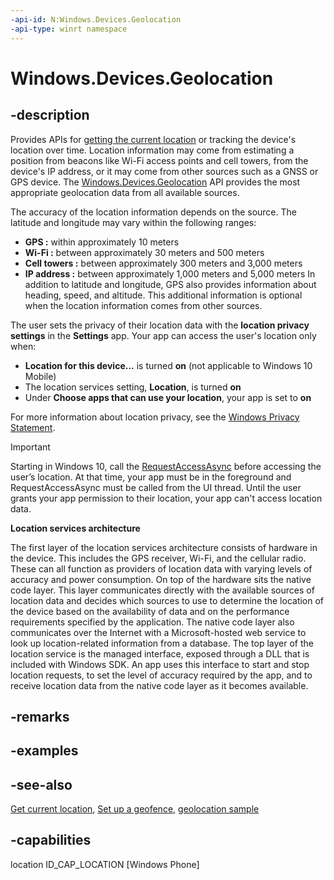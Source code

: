 ```yaml
---
-api-id: N:Windows.Devices.Geolocation
-api-type: winrt namespace
---
```


# Windows.Devices.Geolocation

## -description
Provides APIs for [getting the current location](http://msdn.microsoft.com/library/24dc9a41-8cc1-48b0-bc6d-24bf571afcc8) or tracking the device's location over time. Location information may come from estimating a position from beacons like Wi-Fi access points and cell towers, from the device's IP address, or it may come from other sources such as a GNSS or GPS device. The [Windows.Devices.Geolocation](windows_devices_geolocation.md) API provides the most appropriate geolocation data from all available sources.


The accuracy of the location information depends on the source. The latitude and longitude may vary within the following ranges:

+ **GPS :** within approximately 10 meters
+ **Wi-Fi :** between approximately 30 meters and 500 meters
+ **Cell towers :** between approximately 300 meters and 3,000 meters
+ **IP address :** between approximately 1,000 meters and 5,000 meters
In addition to latitude and longitude, GPS also provides information about heading, speed, and altitude. This additional information is optional when the location information comes from other sources.

The user sets the privacy of their location data with the **location privacy settings** in the **Settings** app. Your app can access the user's location only when:
+ **Location for this device...** is turned **on** (not applicable to Windows 10 Mobile)
+ The location services setting, **Location**, is turned **on**
+ Under **Choose apps that can use your location**, your app is set to **on**


For more information about location privacy, see the [Windows Privacy Statement](http://go.microsoft.com/fwlink/p/?LinkId=521839).

> [!IMPORTANT]
> Starting in Windows 10, call the [RequestAccessAsync](geolocator_requestaccessasync.md) before accessing the user’s location. At that time, your app must be in the foreground and RequestAccessAsync must be called from the UI thread. Until the user grants your app permission to their location, your app can't access location data.

**Location services architecture**

The first layer of the location services architecture consists of hardware in the device. This includes the GPS receiver, Wi-Fi, and the cellular radio. These can all function as providers of location data with varying levels of accuracy and power consumption. On top of the hardware sits the native code layer. This layer communicates directly with the available sources of location data and decides which sources to use to determine the location of the device based on the availability of data and on the performance requirements specified by the application. The native code layer also communicates over the Internet with a Microsoft-hosted web service to look up location-related information from a database. The top layer of the location service is the managed interface, exposed through a DLL that is included with Windows SDK. An app uses this interface to start and stop location requests, to set the level of accuracy required by the app, and to receive location data from the native code layer as it becomes available.

## -remarks

## -examples

## -see-also
[Get current location](http://msdn.microsoft.com/library/24dc9a41-8cc1-48b0-bc6d-24bf571afcc8), [Set up a geofence](http://msdn.microsoft.com/library/a3a46e03-0751-4dbd-a2a1-2323db09bdba), [geolocation sample](http://go.microsoft.com/fwlink/p/?linkid=533278)

## -capabilities
location
ID_CAP_LOCATION [Windows Phone]
